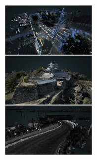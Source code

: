 <img width="280" alt="map2d" src="https://github.com/furuhashilab/2020gsc_HironoriMorita/blob/master/photos/thumbnail/Matsujomae.png?raw=true">  <img width="280" alt="map2d" src="https://github.com/furuhashilab/2020gsc_HironoriMorita/blob/master/photos/thumbnail/Hamamatsujo_castle.png?raw=true">  <img width="280" alt="map2d" src="https://github.com/furuhashilab/2020gsc_HironoriMorita/blob/master/photos/thumbnail/323.png?raw=true">
